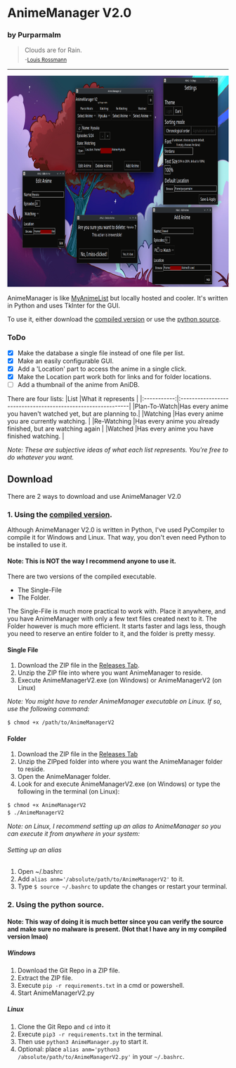 # AnimeManager V2.0
### by Purparmalm
> Clouds are for Rain.\
> <sub>\-[Louis Rossmann](https://odysee.com/@rossmanngroup)</sub>

---


<img src="AnimeManagerV2.png" height="480" />


AnimeManager is like [MyAnimeList](https://myanimelist.net) but locally hosted and cooler. It's written in Python and uses TkInter for the GUI.

To use it, either download the [compiled version](#1-using-the-compiled-version) or use the [python source](#2-using-the-python-source).

### ToDo
- [X] Make the database a single file instead of one file per list.
- [X] Make an easily configurable GUI.
- [X] Add a 'Location' part to access the anime in a single click.
- [X] Make the Location part work both for links and for folder locations.
- [ ] Add a thumbnail of the anime from AniDB.

There are four lists:
|List         |What it represents                                           |
|:-----------:|:------------------------------------------------------------|
|Plan-To-Watch|Has every anime you haven't watched yet, but are planning to.|
|Watching     |Has every anime you are currently watching.                  |
|Re-Watching  |Has every anime you already finished, but are watching again |
|Watched      |Has every anime you have finished watching.                  |

*Note: These are subjective ideas of what each list represents. You're free to do whatever you want.*

## Download
There are 2 ways to download and use AnimeManager V2.0
### 1. Using the [compiled version](https://github.com/maxnrt/TD1R103/releases/latest).
Although AnimeManager V2.0 is written in Python, I've used PyCompiler to compile it for Windows and Linux.
That way, you don't even need Python to be installed to use it.
#### Note: This is NOT the way I recommend anyone to use it.
There are two versions of the compiled executable.
* The Single-File
* The Folder.

The Single-File is much more practical to work with. Place it anywhere, and you have AnimeManager with only a few text files created next to it.
The Folder however is much more efficient. It starts faster and lags less, though you need to reserve an entire folder to it, and the folder is pretty messy.

#### Single File
1. Download the ZIP file in the [Releases Tab](https://github.com/maxnrt/MarkDown-Tests/releases).
2. Unzip the ZIP file into where you want AnimeManager to reside.
3. Execute AnimeManagerV2.exe (on Windows) or AnimeManagerV2 (on Linux)

*Note: You might have to render AnimeManager executable on Linux. If so, use the following command:*
```bash
$ chmod +x /path/to/AnimeManagerV2
```

#### Folder
1. Download the ZIP file in the [Releases Tab](https://github.com/maxnrt/MarkDown-Tests/releases)
2. Unzip the ZIPped folder into where you want the AnimeManager folder to reside.
3. Open the AnimeManager folder.
4. Look for and execute AnimeManagerV2.exe (on Windows) or type the following in the terminal (on Linux):
```bash
$ chmod +x AnimeManagerV2
$ ./AnimeManagerV2
```
*Note: on Linux, I recommend setting up an alias to AnimeManager so you can execute it from anywhere in your system:*
###### Setting up an alias
1. Open ~/.bashrc
2. Add `alias anm='/absolute/path/to/AnimeManagerV2'` to it.
3. Type `$ source ~/.bashrc` to update the changes or restart your terminal.

### 2. Using the python source.
#### Note: This way of doing it is much better since you can verify the source and make sure no malware is present. (Not that I have any in my compiled version lmao)
##### Windows
1. Download the Git Repo in a ZIP file.
2. Extract the ZIP file.
3. Execute `pip -r requirements.txt` in a cmd or powershell.
4. Start AnimeManagerV2.py

##### Linux
1. Clone the Git Repo and `cd` into it
2. Execute `pip3 -r requirements.txt` in the terminal.
3. Then use `python3 AnimeManager.py` to start it.
4. Optional: place `alias anm='python3 /absolute/path/to/AnimeManagerV2.py'` in your `~/.bashrc`.

